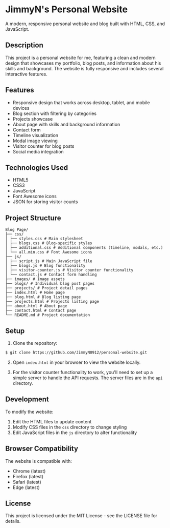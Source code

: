 # JimmyN's Personal Website

A modern, responsive personal website and blog built with HTML, CSS, and JavaScript.

## Description

This project is a personal website for me, featuring a clean and modern design that showcases my portfolio, blog posts, and information about his skills and background. The website is fully responsive and includes several interactive features.

## Features

- Responsive design that works across desktop, tablet, and mobile devices
- Blog section with filtering by categories
- Projects showcase
- About page with skills and background information
- Contact form
- Timeline visualization
- Modal image viewing
- Visitor counter for blog posts
- Social media integration

## Technologies Used

- HTML5
- CSS3
- JavaScript
- Font Awesome icons
- JSON for storing visitor counts

## Project Structure
```
Blog Page/ 
├── css/ 
│ ├── styles.css # Main stylesheet 
│ ├── blogs.css # Blog-specific styles 
│ ├── additional.css # Additional components (timeline, modals, etc.) 
│ └── all.min.css # Font Awesome icons 
├── js/ 
│ ├── script.js # Main JavaScript file 
│ ├── blogs.js # Blog functionality 
│ ├── visitor-counter.js # Visitor counter functionality
│ └── contact.js # Contact form handling 
├── images/ # Image assets 
├── blogs/ # Individual blog post pages 
├── projects/ # Project detail pages 
├── index.html # Home page 
├── blog.html # Blog listing page 
├── projects.html # Projects listing page 
├── about.html # About page 
├── contact.html # Contact page 
└── README.md # Project documentation
```

## Setup

1. Clone the repository:
```bash
$ git clone https://github.com/JimmyN0912/personal-website.git
```

2. Open `index.html` in your browser to view the website locally.

3. For the visitor counter functionality to work, you'll need to set up a simple server to handle the API requests. The server files are in the `api` directory.

## Development

To modify the website:

1. Edit the HTML files to update content
2. Modify CSS files in the `css` directory to change styling
3. Edit JavaScript files in the `js` directory to alter functionality

## Browser Compatibility

The website is compatible with:
- Chrome (latest)
- Firefox (latest)
- Safari (latest)
- Edge (latest)

## License

This project is licensed under the MIT License - see the LICENSE file for details.